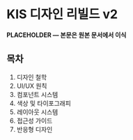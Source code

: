# KIS 디자인 리빌드 v2

**PLACEHOLDER — 본문은 원본 문서에서 이식**

## 목차

1. 디자인 철학
2. UI/UX 원칙
3. 컴포넌트 시스템
4. 색상 및 타이포그래피
5. 레이아웃 시스템
6. 접근성 가이드
7. 반응형 디자인
